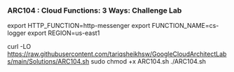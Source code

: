 ### ARC104 :  Cloud Functions: 3 Ways: Challenge Lab 

export HTTP_FUNCTION=http-messenger
export FUNCTION_NAME=cs-logger
export REGION=us-east1

curl -LO https://raw.githubusercontent.com/tariqsheikhsw/GoogleCloudArchitectLabs/main/Solutions/ARC104.sh
sudo chmod +x ARC104.sh
./ARC104.sh
